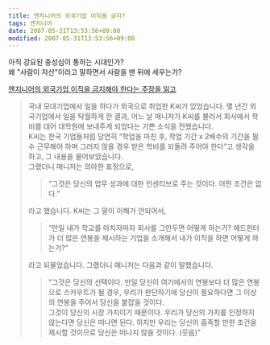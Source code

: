 ```yaml
---
title: 엔지니어의 외국기업 이직을 금지?
tags: 엔지니어 
date: 2007-05-31T13:53:56+09:00
modified: 2007-05-31T13:53:56+09:00
---
```

아직 강요된 충성심이 통하는 시대인가?  
왜 "사람이 자산"이라고 말하면서 사람을 맨 뒤에 세우는가?
  
[엔지니어의 외국기업 이직을 금지해야 한다는 주장을 읽고](http://www.smartplace.co.kr/blog_post_174.aspx)

> 국내 모대기업에서 일을 하다가 외국으로 취업한 K씨가 있었습니다. 몇
> 년간 외국기업에서 일을 탁월하게 한 결과, 어느 날 매니저가 K씨를
> 불러서 회사에서 학비를 대어 대학원에 보내주게 되었다는 기쁜 소식을
> 전했습니다.  
> K씨는 한국 기업들처럼 당연히 “학업을 마친 후, 학업 기간 x 2배수의
> 기간을 필수 근무해야 하며 그러지 않을 경우 받은 학비를 되돌려
> 주어야 한다”고 생각을 하고, 그 내용을 물어보았습니다.  
> 그랬더니 매니저는 의아한 표정으로,  
>
> > “그것은 당신의 업무 성과에 대한 인센티브로 주는 것이다. 어떤 조건은
> > 없다.”
>
> 라고 했습니다.  K씨는 그 말이 이해가 안되어서,  
>
> > “만일 내가 학교를 마치자마자 회사를 그만두면 어떻게 하는가?
> > 헤드헌터가 더 많은 연봉을 제시하는 기업을 소개해서 내가 이직을
> > 하면 어떻게 하는가?”
>
> 라고 되물었습니다.  그랬더니 매니저는 다음과 같이 말했습니다.  
>
> > “그것은 당신의 선택이다. 만일 당신이 여기에서의 연봉보다 더 많은
> > 연봉으로 스카우트가 될 경우, 우리가 판단하기에 당신이 필요하다면
> > 그 이상의 연봉을 주어서 당신을 붙잡을 것이다.  
> > 그것이 당신의 시장 가치이기 때문이다. 우리가 당신의 가치를 인정하지
> > 않는다면 당신은 떠나면 된다. 하지만 우리는 당신이 흡족할 만한 조건을
> > 제시할 것이므로 당신은 떠나지 않을 것이다. (웃음)”
